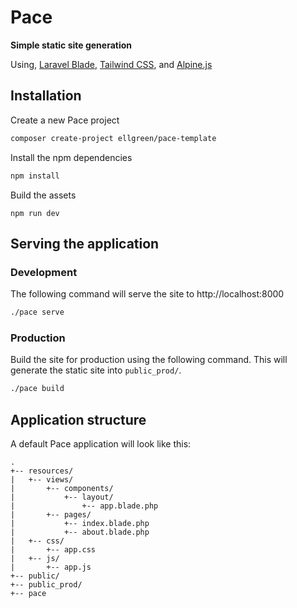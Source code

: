 # Pace

**Simple static site generation**

Using, [Laravel Blade](https://laravel.com/docs/7.x/blade),
       [Tailwind CSS](https://tailwindcss.com), and
       [Alpine.js](https://github.com/alpinejs/alpine)

## Installation

Create a new Pace project

```bash
composer create-project ellgreen/pace-template
```

Install the npm dependencies

```bash
npm install
```

Build the assets

```
npm run dev
```

## Serving the application

### Development

The following command will serve the site to http://localhost:8000

```bash
./pace serve
```

### Production

Build the site for production using the following command.
This will generate the static site into `public_prod/`.

```bash
./pace build
```

## Application structure

A default Pace application will look like this:

```
.
+-- resources/
|   +-- views/
|       +-- components/
|           +-- layout/
|               +-- app.blade.php
|       +-- pages/
|           +-- index.blade.php
|           +-- about.blade.php
|   +-- css/
|       +-- app.css
|   +-- js/
|       +-- app.js
+-- public/
+-- public_prod/    
+-- pace
```
